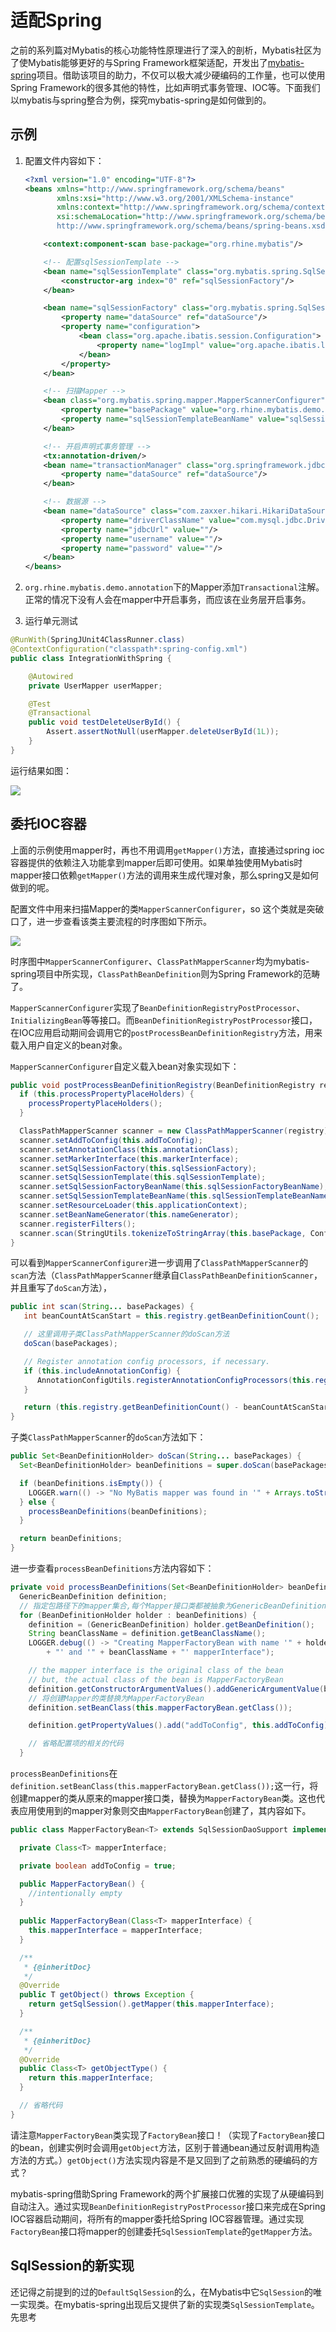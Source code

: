 # 适配Spring

之前的系列篇对Mybatis的核心功能特性原理进行了深入的剖析，Mybatis社区为了使Mybatis能够更好的与Spring Framework框架适配，开发出了[mybatis-spring](http://www.mybatis.org/spring/index.html)项目。借助该项目的助力，不仅可以极大减少硬编码的工作量，也可以使用Spring Framework的很多其他的特性，比如声明式事务管理、IOC等。下面我们以mybatis与spring整合为例，探究mybatis-spring是如何做到的。

## 示例

1. 配置文件内容如下：

   ```xml
   <?xml version="1.0" encoding="UTF-8"?>
   <beans xmlns="http://www.springframework.org/schema/beans"
          xmlns:xsi="http://www.w3.org/2001/XMLSchema-instance"
          xmlns:context="http://www.springframework.org/schema/context" xmlns:tx="http://www.springframework.org/schema/tx"
          xsi:schemaLocation="http://www.springframework.org/schema/beans
          http://www.springframework.org/schema/beans/spring-beans.xsd http://www.springframework.org/schema/context http://www.springframework.org/schema/context/spring-context.xsd http://www.springframework.org/schema/tx http://www.springframework.org/schema/tx/spring-tx.xsd">
   
       <context:component-scan base-package="org.rhine.mybatis"/>
   
       <!-- 配置sqlSessionTemplate -->
       <bean name="sqlSessionTemplate" class="org.mybatis.spring.SqlSessionTemplate">
           <constructor-arg index="0" ref="sqlSessionFactory"/>
       </bean>
   
       <bean name="sqlSessionFactory" class="org.mybatis.spring.SqlSessionFactoryBean">
           <property name="dataSource" ref="dataSource"/>
           <property name="configuration">
               <bean class="org.apache.ibatis.session.Configuration">
                   <property name="logImpl" value="org.apache.ibatis.logging.stdout.StdOutImpl"/>
               </bean>
           </property>
       </bean>
   
       <!-- 扫描Mapper -->
       <bean class="org.mybatis.spring.mapper.MapperScannerConfigurer">
           <property name="basePackage" value="org.rhine.mybatis.demo.annotation"/>
           <property name="sqlSessionTemplateBeanName" value="sqlSessionTemplate"/>
       </bean>
   
       <!-- 开启声明式事务管理 -->
       <tx:annotation-driven/>
       <bean name="transactionManager" class="org.springframework.jdbc.datasource.DataSourceTransactionManager">
           <property name="dataSource" ref="dataSource"/>
       </bean>
   
       <!-- 数据源 -->
       <bean name="dataSource" class="com.zaxxer.hikari.HikariDataSource" destroy-method="close">
           <property name="driverClassName" value="com.mysql.jdbc.Driver"/>
           <property name="jdbcUrl" value=""/>
           <property name="username" value=""/>
           <property name="password" value=""/>
       </bean>
   </beans>
   ```

2.  `org.rhine.mybatis.demo.annotation`下的Mapper添加`Transactional`注解。正常的情况下没有人会在mapper中开启事务，而应该在业务层开启事务。

3.  运行单元测试

   ```java
   @RunWith(SpringJUnit4ClassRunner.class)
   @ContextConfiguration("classpath*:spring-config.xml")
   public class IntegrationWithSpring {
   
       @Autowired
       private UserMapper userMapper;
   
       @Test
       @Transactional
       public void testDeleteUserById() {
           Assert.assertNotNull(userMapper.deleteUserById(1L));
       }
   }
   ```

   运行结果如图：

   ![](./images/10_01.png)

##  委托IOC容器

上面的示例使用mapper时，再也不用调用`getMapper()`方法，直接通过spring ioc容器提供的依赖注入功能拿到mapper后即可使用。如果单独使用Mybatis时mapper接口依赖`getMapper()`方法的调用来生成代理对象，那么spring又是如何做到的呢。

配置文件中用来扫描Mapper的类`MapperScannerConfigurer`，so 这个类就是突破口了，进一步查看该类主要流程的时序图如下所示。

![](./images/10_02.png)

时序图中`MapperScannerConfigurer`、`ClassPathMapperScanner`均为mybatis-spring项目中所实现，`ClassPathBeanDefinition`则为Spring Framework的范畴了。

`MapperScannerConfigurer`实现了`BeanDefinitionRegistryPostProcessor`、`InitializingBean`等等接口。而`BeanDefinitionRegistryPostProcessor`接口，在IOC应用启动期间会调用它的`postProcessBeanDefinitionRegistry`方法，用来载入用户自定义的bean对象。

`MapperScannerConfigurer`自定义载入bean对象实现如下：

```java
public void postProcessBeanDefinitionRegistry(BeanDefinitionRegistry registry) {
  if (this.processPropertyPlaceHolders) {
    processPropertyPlaceHolders();
  }

  ClassPathMapperScanner scanner = new ClassPathMapperScanner(registry);
  scanner.setAddToConfig(this.addToConfig);
  scanner.setAnnotationClass(this.annotationClass);
  scanner.setMarkerInterface(this.markerInterface);
  scanner.setSqlSessionFactory(this.sqlSessionFactory);
  scanner.setSqlSessionTemplate(this.sqlSessionTemplate);
  scanner.setSqlSessionFactoryBeanName(this.sqlSessionFactoryBeanName);
  scanner.setSqlSessionTemplateBeanName(this.sqlSessionTemplateBeanName);
  scanner.setResourceLoader(this.applicationContext);
  scanner.setBeanNameGenerator(this.nameGenerator);
  scanner.registerFilters();
  scanner.scan(StringUtils.tokenizeToStringArray(this.basePackage, ConfigurableApplicationContext.CONFIG_LOCATION_DELIMITERS));
}
```

可以看到`MapperScannerConfigurer`进一步调用了`ClassPathMapperScanner`的`scan`方法（`ClassPathMapperScanner`继承自`ClassPathBeanDefinitionScanner`，并且重写了`doScan`方法），

```java
public int scan(String... basePackages) {
   int beanCountAtScanStart = this.registry.getBeanDefinitionCount();

   // 这里调用子类ClassPathMapperScanner的doScan方法
   doScan(basePackages);

   // Register annotation config processors, if necessary.
   if (this.includeAnnotationConfig) {
      AnnotationConfigUtils.registerAnnotationConfigProcessors(this.registry);
   }

   return (this.registry.getBeanDefinitionCount() - beanCountAtScanStart);
}
```

子类`ClassPathMapperScanner`的`doScan`方法如下：

```java
public Set<BeanDefinitionHolder> doScan(String... basePackages) {
  Set<BeanDefinitionHolder> beanDefinitions = super.doScan(basePackages);

  if (beanDefinitions.isEmpty()) {
    LOGGER.warn(() -> "No MyBatis mapper was found in '" + Arrays.toString(basePackages) + "' package. Please check your configuration.");
  } else {
    processBeanDefinitions(beanDefinitions);
  }

  return beanDefinitions;
}
```

进一步查看`processBeanDefinitions`方法内容如下：

```java
private void processBeanDefinitions(Set<BeanDefinitionHolder> beanDefinitions) {
  GenericBeanDefinition definition;
  // 指定包路径下的mapper集合,每个Mapper接口类都被抽象为GenericBeanDefinition
  for (BeanDefinitionHolder holder : beanDefinitions) {
    definition = (GenericBeanDefinition) holder.getBeanDefinition();
    String beanClassName = definition.getBeanClassName();
    LOGGER.debug(() -> "Creating MapperFactoryBean with name '" + holder.getBeanName()
        + "' and '" + beanClassName + "' mapperInterface");

    // the mapper interface is the original class of the bean
    // but, the actual class of the bean is MapperFactoryBean
    definition.getConstructorArgumentValues().addGenericArgumentValue(beanClassName);
    // 将创建Mapper的类替换为MapperFactoryBean
    definition.setBeanClass(this.mapperFactoryBean.getClass());

    definition.getPropertyValues().add("addToConfig", this.addToConfig);

    // 省略配置项的相关的代码
  }
```

`processBeanDefinitions`在`definition.setBeanClass(this.mapperFactoryBean.getClass());`这一行，将创建mapper的类从原来的mapper接口类，替换为`MapperFactoryBean`类。这也代表应用使用到的mapper对象则交由`MapperFactoryBean`创建了，其内容如下。

```java
public class MapperFactoryBean<T> extends SqlSessionDaoSupport implements FactoryBean<T> {

  private Class<T> mapperInterface;

  private boolean addToConfig = true;

  public MapperFactoryBean() {
    //intentionally empty 
  }
  
  public MapperFactoryBean(Class<T> mapperInterface) {
    this.mapperInterface = mapperInterface;
  }

  /**
   * {@inheritDoc}
   */
  @Override
  public T getObject() throws Exception {
    return getSqlSession().getMapper(this.mapperInterface);
  }

  /**
   * {@inheritDoc}
   */
  @Override
  public Class<T> getObjectType() {
    return this.mapperInterface;
  }

  // 省略代码
}
```

请注意`MapperFactoryBean`类实现了`FactoryBean`接口！（实现了`FactoryBean`接口的bean，创建实例时会调用`getObject`方法，区别于普通bean通过反射调用构造方法的方式。）`getObject()`方法实现内容是不是又回到了之前熟悉的硬编码的方式？

mybatis-spring借助Spring Framework的两个扩展接口优雅的实现了从硬编码到自动注入。通过实现`BeanDefinitionRegistryPostProcessor`接口来完成在Spring IOC容器启动期间，将所有的mapper委托给Spring IOC容器管理。通过实现`FactoryBean`接口将mapper的创建委托`SqlSessionTemplate`的`getMapper`方法。

## SqlSession的新实现

还记得之前提到的过的`DefaultSqlSession`的么，在Mybatis中它`SqlSession`的唯一实现类。在mybatis-spring出现后又提供了新的实现类`SqlSessionTemplate`。先思考